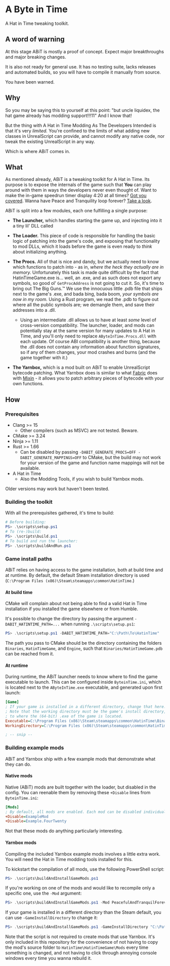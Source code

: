# A Byte in Time

A Hat in Time tweaking toolkit.

## A word of warning

At this stage ABiT is mostly a proof of concept. Expect major breakthroughs and major breaking
changes.

It is also not ready for general use. It has no testing suite, lacks releases and automated builds,
so you will have to compile it manually from source.

You have been warned.

## Why

So you may be saying this to yourself at this point: "but uncle liquidex, the hat game already has
modding support!!!11" And I know that!

But the thing with A Hat in Time Modding As The Developers Intended is that it's very *limited.*
You're confined to the limits of what adding new classes in UnrealScript can provide, and cannot
modify any native code, nor tweak the existing UnrealScript in any way.

Which is where ABiT comes in.

## What

As mentioned already, ABiT is a tweaking toolkit for A Hat in Time. Its purpose is to expose the
internals of the game such that **You** can play around with them in ways the developers never even
thought of. Want to make the in-game speedrun timer display 4:20 at all times?
[Got you covered](src/mods/example_fourtwenty/). Wanna have Peace and Tranquility loop forever?
[Take a look](src/gamemods/PeacefulAndTranquilForever/).

ABiT is split into a few modules, each one fulfilling a single purpose:

- **The Launcher,** which handles starting the game up, and injecting into it a tiny lil' DLL called
- **The Loader.** This piece of code is responsible for handling the basic logic of patching into
  the game's code, and exposing that functionality to mod DLLs, which it loads before the game is
  even ready to *think* about initializing anything.
- **The Procs.** All of that is nice and dandy, but we actually need to know which functions to
  patch into - as in, *where the heck they actually are in memory.* Unfortunately this task is made
  quite difficult by the fact that HatinTimeGame.exe is... well, an .exe, and as such does not
  export any symbols, so good ol' `GetProcAddress` is not going to cut it.
  So, it's time to bring out The Big Guns.™ We use the innocuous little .pdb file that
  ships next to the game's .exe, and bada bing, bada boom, *your symbols are now in my room.*
  Using a Rust program, we read the .pdb to figure out where all the public symbols are; we demangle
  them, and save their addresses into a .dll.
  - Using an intermediate .dll allows us to have at least *some* level of cross-version
    compatibility. The launcher, loader, and mods can potentially stay at the same version for many
    updates to A Hat in Time, and you'll only need to replace `AByteInTime.Procs.dll` with each
    update. Of course ABI compatibility is another thing, because the .dll does not contain any
    information about function signatures, so if any of them changes, your mod crashes and burns
    (and the game together with it.)
- **The Yarnbox,** which is a mod built on ABiT to enable UnrealScript bytecode patching.
  What Yarnbox does is similar to what [Fabric] does with [Mixin] - it allows you to patch arbitrary
  pieces of bytecode with your own functions.

  [Fabric]: https://fabricmc.net/
  [Mixin]: https://github.com/SpongePowered/Mixin

## How

### Prerequisites

- Clang >= 15
  - Other compilers (such as MSVC) are not tested. Beware.
- CMake >= 3.24
- Ninja >= 1.11
- Rust >= 1.66
  - Can be disabled by passing `-DABIT_GENERATE_PROCS=OFF -DABIT_GENERATE_MAPPINGS=OFF` to CMake,
    but the build may not work for your version of the game and function name mappings will not be
    available.
- A Hat in Time
  - Also the Modding Tools, if you wish to build Yarnbox mods.

Older versions may work but haven't been tested.

### Building the toolkit

With all the prerequisites gathered, it's time to build:

```powershell
# Before building:
PS> .\scripts\setup.ps1
# To (re-)build:
PS> .\scripts\build.ps1
# To build and run the launcher:
PS> .\scripts\buildAndRun.ps1
```

### Game install paths

ABiT relies on having access to the game installation, both at build time and at runtime.
By default, the default Steam installation directory is used (`C:\Program Files (x86)\Steam\steamapps\common\HatinTime`.)

#### At build time

CMake will complain about not being able to find a valid Hat in Time installation if you installed
the game elsewhere or from Humble.

It's possible to change the directory by passing the argument `-DABIT_HATINTIME_PATH=...` when
running `.\scripts\setup.ps1`:

```powershell
PS> .\scripts\setup.ps1 -DABIT_HATINTIME_PATH="C:\Path\To\HatinTime"
```

The path you pass to CMake should be the directory containing the folders `Binaries`,
`HatinTimeGame`, and `Engine`, such that `Binaries/HatinTimeGame.pdb` can be reached from it.

#### At runtime

During runtime, the ABiT launcher needs to know where to find the game executable to launch.
This can be configured inside `ByteinTime.ini`, which is located next to the `AByteInTime.exe`
executable, and generated upon first launch:

```ini
[Game]
; If your game is installed in a different directory, change that here.
; Note that the working directory must be the game's install directory, while Executable must point
; to where the (64-bit) .exe of the game is located.
Executable=C:\Program Files (x86)\Steam\steamapps\common\HatinTime\Binaries\Win64\HatinTimeGame.exe
WorkingDirectory=C:\Program Files (x86)\Steam\steamapps\common\HatinTime

; -- snip --
```

### Building example mods

ABiT and Yarnbox ship with a few example mods that demonstrate what they can do.

#### Native mods

Native (ABiT) mods are built together with the loader, but disabled in the config. You can reenable
them by removing these `+Disable` lines from `ByteinTime.ini`:

```ini
[Mods]
; By default, all mods are enabled. Each mod can be disabled individually by using +Disable.
+Disable=ExampleMod
+Disable=Example.FourTwenty
```

Not that these mods do anything particularly interesting.

#### Yarnbox mods

Compiling the included Yarnbox example mods involves a little extra work. You will need the
Hat in Time modding tools installed for this.

To kickstart the compilation of all mods, use the following PowerShell script:

```powershell
PS> .\scripts\buildAndInstallGameMods.ps1
```

If you're working on one of the mods and would like to recompile only a specific one, use the `-Mod`
argument:

```powershell
PS> .\scripts\buildAndInstallGameMods.ps1 -Mod PeacefulAndTranquilForever
```

If your game is installed in a different directory than the Steam default, you can use
`-GameInstallDirectory` to change it:

```powershell
PS> .\scripts\buildAndInstallGameMods.ps1 -GameInstallDirectory "C:\Path\To\HatinTime"
```

Note that the script is not required to create mods that use Yarnbox. It's only included in this
repository for the convenience of not having to copy the mod's source folder to
`HatinTime\HatinTimeGame\Mods` every time something is changed, and not having to click through
annoying console windows every time you wanna rebuild it.
